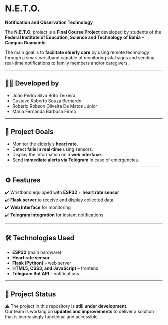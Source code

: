 #  N.E.T.O.  
**Notification and Observation Technology**

The **N.E.T.O.** project is a **Final Course Project** developed by students of the **Federal Institute of Education, Science and Technology of Bahia – Campus Guanambi**.  

The main goal is to **facilitate elderly care** by using remote technology through a smart wristband capable of monitoring vital signs and sending real-time notifications to family members and/or caregivers.  

---

## 👨‍💻 Developed by
- João Pedro Silva Brito Teixeira  
- Gustavo Roberto Souza Bernardo  
- Robério Róbson Oliveira De Matos Júnior  
- Maria Fernanda Barbosa Firmo  

---

## 🎯 Project Goals
- Monitor the elderly’s **heart rate**.  
- Detect **falls in real-time** using sensors.  
- Display the information on a **web interface**.  
- Send **immediate alerts via Telegram** in case of emergencies.  

---

## ⚙️ Features
✔️ Wristband equipped with **ESP32** + **heart rate sensor**  
✔️ **Flask server** to receive and display collected data  
✔️ **Web Interface** for monitoring  
✔️ **Telegram integration** for instant notifications  

---

## 🛠️ Technologies Used
- **ESP32** (main hardware)  
- **Heart rate sensor**  
- **Flask (Python)** – web server  
- **HTML5, CSS3, and JavaScript** – frontend  
- **Telegram Bot API** – notifications  

---

## 📌 Project Status
⚠️ The project in this repository is **still under development**.  
Our team is working on **updates and improvements** to deliver a solution that is increasingly functional and accessible.  
